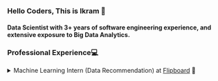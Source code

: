 ### Hello Coders, This is Ikram 👋
#### Data Scientist with 3+ years of software engineering experience, and extensive exposure to Big Data Analytics.

<h3>Professional Experience💻</h3>
<details>
<summary>Machine Learning Intern (Data Recommendation) at <a href="https://flipboard.com/"> Flipboard</a> 🤖 </summary>
  <ul>
    <li>Developed and shipped new product capability (AutoGen package) for the core product, to generate top recommended articles monthly for each topic in Flipboard’s database. Deployed article recommender API using Flask into production on our web app.</li>
    <li>Fixed bugs in the visualization of validation metrics for the topic aggregates in internal systems.<li>
    <li>Enhanced searchability of topics generated from the topic extractor based on its velocity.<li>
    <li>Designed, developed, and productionized an end to end machine learning project “Listicle classifier for news articles” with Python/PyTorch/AWS and integrated it into the Flipboard’s news feed extractor pipeline.<li>
  </ul>
</details>
<!--
**SyedIkram/SyedIkram** is a ✨ _special_ ✨ repository because its `README.md` (this file) appears on your GitHub profile.

Here are some ideas to get you started:

- 🔭 I’m currently working on ...
- 🌱 I’m currently learning ...
- 👯 I’m looking to collaborate on ...
- 🤔 I’m looking for help with ...
- 💬 Ask me about ...
- 📫 How to reach me: ...
- 😄 Pronouns: ...
- ⚡ Fun fact: ...
-->
